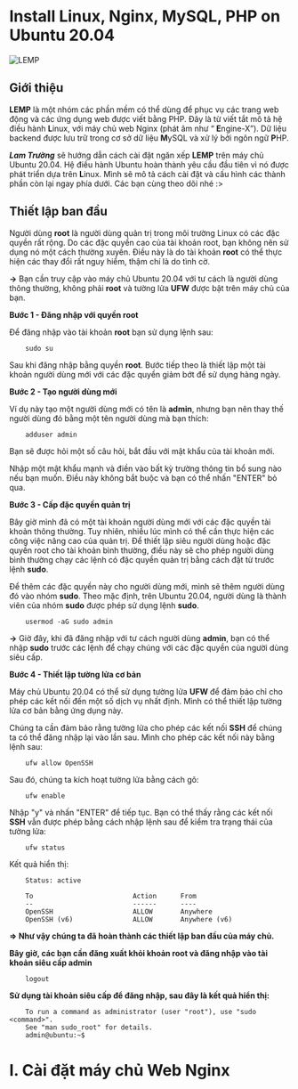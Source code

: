 # Install Linux, Nginx, MySQL, PHP on Ubuntu 20.04
![LEMP](https://user-images.githubusercontent.com/97789851/154805186-c95aca00-a3f3-4d16-bd2a-7c19d7343a3b.png)
## Giới thiệu
**LEMP** là một nhóm các phần mềm có thể dùng để phục vụ các trang web động và các ứng dụng web được viết bằng PHP. Đây là từ viết tắt mô tả hệ điều hành **L**inux, với máy chủ web Nginx (phát âm như “ **E**ngine-X”). Dữ liệu backend được lưu trữ trong cơ sở dữ liệu **M**ySQL và xử lý bởi ngôn ngữ **P**HP.

***Lam Trường*** sẽ hướng dẫn cách cài đặt ngăn xếp **LEMP** trên máy chủ Ubuntu 20.04. Hệ điều hành Ubuntu hoàn thành yêu cầu đầu tiên vì nó được phát triển dựa trên **L**inux. Mình sẽ mô tả cách cài đặt và cấu hình các thành phần còn lại ngay phía dưới. Các bạn cùng theo dõi nhé :>
## Thiết lập ban đầu
Người dùng **root** là người dùng quản trị trong môi trường Linux có các đặc quyền rất rộng. Do các đặc quyền cao của tài khoản root, bạn không nên sử dụng nó một cách thường xuyên. Điều này là do tài khoản **root** có thể thực hiện các thay đổi rất nguy hiểm, thậm chí là do tình cờ.

**->** Bạn cần truy cập vào máy chủ Ubuntu 20.04 với tư cách là người dùng thông thường, không phải **root** và tường lửa **UFW** được bật trên máy chủ của bạn.

**Bước 1 - Đăng nhập với quyền root**

Để đăng nhập vào tài khoản **root** bạn sử dụng lệnh sau:
        
        sudo su
Sau khi đăng nhập bằng quyền **root**. Bước tiếp theo là thiết lập một tài khoản người dùng mới với các đặc quyền giảm bớt để sử dụng hàng ngày.

**Bước 2 - Tạo người dùng mới**

Ví dụ này tạo một người dùng mới có tên là **admin**, nhưng bạn nên thay thế người dùng đó bằng một tên người dùng mà bạn thích:

        adduser admin
Bạn sẽ được hỏi một số câu hỏi, bắt đầu với mật khẩu của tài khoản mới. 

Nhập một mật khẩu mạnh và điền vào bất kỳ trường thông tin bổ sung nào nếu bạn muốn. Điều này không bắt buộc và bạn có thể nhấn "ENTER" bỏ qua.

**Bước 3 - Cấp đặc quyền quản trị**

Bây giờ mình đã có một tài khoản người dùng mới với các đặc quyền tài khoản thông thường. Tuy nhiên, nhiều lúc mình có thể cần thực hiện các công việc nâng cao của quản trị. Để thiết lập siêu người dùng hoặc đặc quyền root cho tài khoản bình thường, điều này sẽ cho phép người dùng bình thường chạy các lệnh có đặc quyền quản trị bằng cách đặt từ trước lệnh **sudo**.

Để thêm các đặc quyền này cho người dùng mới, mình sẽ thêm người dùng đó vào nhóm **sudo**. Theo mặc định, trên Ubuntu 20.04, người dùng là thành viên của nhóm **sudo** được phép sử dụng lệnh **sudo**.

        usermod -aG sudo admin
**->** Giờ đây, khi đã đăng nhập với tư cách người dùng **admin**, bạn có thể nhập **sudo** trước các lệnh để chạy chúng với các đặc quyền của người dùng siêu cấp.

**Bước 4 - Thiết lập tường lửa cơ bản**

Máy chủ Ubuntu 20.04 có thể sử dụng tường lửa **UFW** để đảm bảo chỉ cho phép các kết nối đến một số dịch vụ nhất định. Mình có thể thiết lập tường lửa cơ bản bằng ứng dụng này.

Chúng ta cần đảm bảo rằng tường lửa cho phép các kết nối **SSH** để chúng ta có thể đăng nhập lại vào lần sau. Mình cho phép các kết nối này bằng lệnh sau:

        ufw allow OpenSSH
Sau đó, chúng ta kích hoạt tường lửa bằng cách gõ:

        ufw enable
Nhập "y" và nhấn "ENTER" để tiếp tục. Bạn có thể thấy rằng các kết nối **SSH** vẫn được phép bằng cách nhập lệnh sau để kiểm tra trạng thái của tường lửa:

        ufw status
Kết quả hiển thị:
        
        Status: active

        To                         Action      From
        --                         ------      ----
        OpenSSH                    ALLOW       Anywhere
        OpenSSH (v6)               ALLOW       Anywhere (v6)
**=> Như vậy chúng ta đã hoàn thành các thiết lập ban đầu của máy chủ.**

**Bây giờ, các bạn cần đăng xuất khỏi khoản root và đăng nhập vào tài khoản siêu cấp admin**

        logout
**Sử dụng tài khoản siêu cấp để đăng nhập, sau đây là kết quả hiển thị:**

        To run a command as administrator (user "root"), use "sudo <command>".
        See "man sudo_root" for details.
        admin@ubuntu:~$
# I. Cài đặt máy chủ Web Nginx